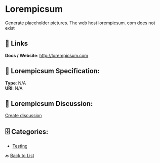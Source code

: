 # Lorempicsum


Generate placeholder pictures. The web host lorempicsum. com does not exist

##  🔗 Links
**Docs / Website**: http://lorempicsum.com

## 🧬 Lorempicsum Specification:
**Type**: N/A  
**URI**: N/A

## 💬 Lorempicsum Discussion:
[Create discussion](https://github.com/apis-list/apis-list/discussions/new)

## 🗄️ Categories:
- [Testing](https://github.com/apis-list/apis-list#testing-)




🔙 [Back to List](https://github.com/apis-list/apis-list)
